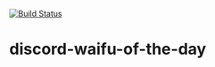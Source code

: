 [![Build Status](https://travis-ci.org/hay-espacio-en-el-taco/discord-waifu-of-the-day.svg?branch=master)](https://travis-ci.org/hay-espacio-en-el-taco/discord-waifu-of-the-day)

# discord-waifu-of-the-day

